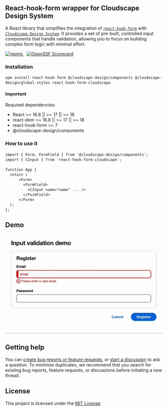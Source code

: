 ## React-hook-form wrapper for Cloudscape Design System

A React library that simplifies the integration of [`react-hook-form`](https://github.com/react-hook-form/react-hook-form) with [`Cloudscape Design System`](https://github.com/cloudscape-design/components).  It provides a set of pre-built, controlled input components that handle validation, allowing you to focus on building complex form logic with minimal effort.

<p align="left">
  <a href="https://www.npmjs.com/package/react-hook-form-cloudscape" target="_blank">
    <img alt="npmjs" src="https://img.shields.io/npm/v/react-hook-form-cloudscape">
  </a>&nbsp;
  <a href="https://securityscorecards.dev/viewer/?uri=github.com/abudayah/react-hook-form-cloudscape" target="_blank">
    <img alt="OpenSSF Scorecard" src="https://api.securityscorecards.dev/projects/github.com/abudayah/react-hook-form-cloudscape/badge">
  </a>
</p>

### Installation

```
npm install react-hook-form @cloudscape-design/components @cloudscape-design/global-styles react-hook-form-cloudscape
```

#### Important

Required dependencies:

- React >= 16.8 || >= 17 || >= 18
- react-dom >= 16.8 || >= 17 || >= 18
- react-hook-form >= 7
- @cloudscape-design/components

### How to use it

```
import { Form, FormField } from '@cloudscape-design/components';
import { CInput } from 'react-hook-form-cloudscape';

function App {
  return (
      <Form>
        <FormField>
          <CInput name="name" ... />
        </FormField>
      </Form>
  );
};

```

## Demo

![](https://raw.githubusercontent.com/abudayah/react-hook-form-cloudscape/refs/heads/dev/demo.gif)

## Getting help

You can [create bug reports or feature requests](https://github.com/abudayah/react-hook-form-cloudscape/issues/new/choose), or [start a discussion](https://github.com/abudayah/react-hook-form-cloudscape/discussions) to ask a question. To minimize duplicates, we recommend that you search for existing bug reports, feature requests, or discussions before initiating a new thread.

## License

This project is licensed under the [MIT License](/LICENSE).
